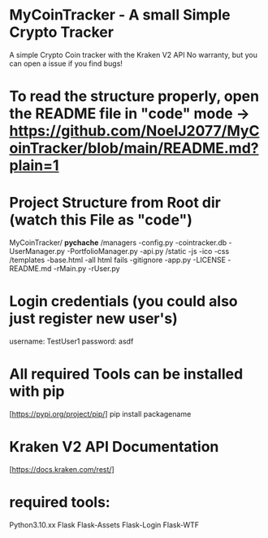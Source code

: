 # MyCoinTracker - A small Simple Crypto Tracker
A simple Crypto Coin tracker with the Kraken V2 API 
No warranty, but you can open a issue if you find bugs!

# To read the structure properly, open the README file in "code" mode -> https://github.com/NoelJ2077/MyCoinTracker/blob/main/README.md?plain=1
# Project Structure from Root dir (watch this File as "code")
MyCoinTracker/
    __pychache__
    /managers
        -config.py
        -cointracker.db
        -UserManager.py
        -PortfolioManager.py
        -api.py
    /static
        -js
        -ico
        -css
    /templates
        -base.html
        -all html fails
    -gitignore
    -app.py
    -LICENSE
    -README.md
    -rMain.py
    -rUser.py

# Login credentials (you could also just register new user's)
username: TestUser1
password: asdf

# All required Tools can be installed with pip
[https://pypi.org/project/pip/] 
pip install packagename

# Kraken V2 API Documentation
[https://docs.kraken.com/rest/]

# required tools:
Python3.10.xx
Flask
Flask-Assets
Flask-Login
Flask-WTF
